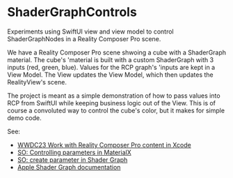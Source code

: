# ShaderGraphControls
Experiments using SwiftUI view and view model to control ShaderGraphNodes in a Reality Composer Pro scene.

We have a Reality Composer Pro scene shwoing a cube with a ShaderGraph material. The cube's 'material is built with a custom ShaderGraph with 3 inputs (red, green, blue). Values for the RCP graph's 'inputs are kept in a View Model. The View updates the View Model, which then updates the RealityView's scene.

The project is meant as a simple demonstration of how to pass values into RCP from SwiftUI while keeping business logic out of the View. This is of course a convoluted way to control the cube's color, but it makes for simple demo code.

See:
 - [WWDC23 Work with Reality Composer Pro content in Xcode](https://developer.apple.com/wwdc23/10273?time=1819)
 - [SO: Controlling parameters in MaterialX](https://stackoverflow.com/a/77705804/719690)
 - [SO: create parameter in Shader Graph](https://stackoverflow.com/a/77844222/719690)
 - [Apple Shader Graph documentation](https://developer.apple.com/documentation/shadergraph)
